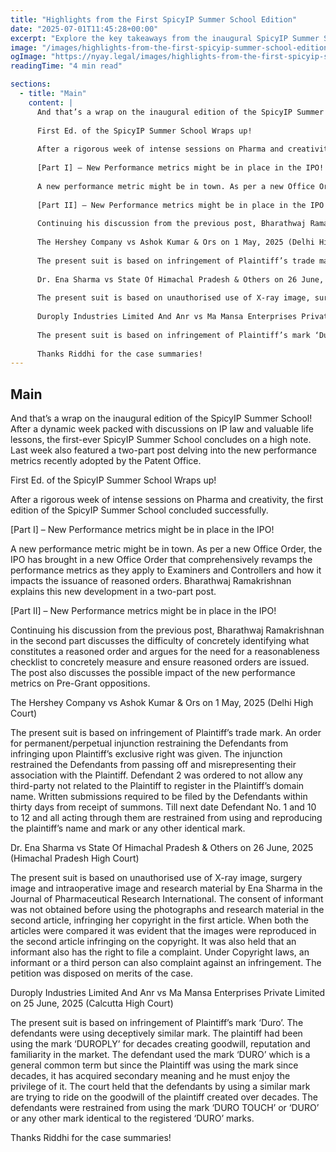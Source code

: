 ```yaml
---
title: "Highlights from the First SpicyIP Summer School Edition"
date: "2025-07-01T11:45:28+00:00"
excerpt: "Explore the key takeaways from the inaugural SpicyIP Summer School, highlighting discussions on IP law and new performance metrics."
image: "/images/highlights-from-the-first-spicyip-summer-school-edition.png?fit=1080%2C1080&ssl=1"
ogImage: "https://nyay.legal/images/highlights-from-the-first-spicyip-summer-school-edition.png?fit=1080%2C1080&ssl=1"
readingTime: "4 min read"

sections:
  - title: "Main"
    content: |
      And that’s a wrap on the inaugural edition of the SpicyIP Summer School! After a dynamic week packed with discussions on IP law and valuable life lessons, the first-ever SpicyIP Summer School concludes on a high note. Last week also featured a two-part post delving into the new performance metrics recently adopted by the Patent Office.
      
      First Ed. of the SpicyIP Summer School Wraps up!
      
      After a rigorous week of intense sessions on Pharma and creativity, the first edition of the SpicyIP Summer School concluded successfully.
      
      [Part I] – New Performance metrics might be in place in the IPO!
      
      A new performance metric might be in town. As per a new Office Order, the IPO has brought in a new Office Order that comprehensively revamps the performance metrics as they apply to Examiners and Controllers and how it impacts the issuance of reasoned orders. Bharathwaj Ramakrishnan explains this new development in a two-part post.
      
      [Part II] – New Performance metrics might be in place in the IPO!
      
      Continuing his discussion from the previous post, Bharathwaj Ramakrishnan in the second part discusses the difficulty of concretely identifying what constitutes a reasoned order and argues for the need for a reasonableness checklist to concretely measure and ensure reasoned orders are issued. The post also discusses the possible impact of the new performance metrics on Pre-Grant oppositions.
      
      The Hershey Company vs Ashok Kumar & Ors on 1 May, 2025 (Delhi High Court)
      
      The present suit is based on infringement of Plaintiff’s trade mark. An order for permanent/perpetual injunction restraining the Defendants from infringing upon Plaintiff’s exclusive right was given. The injunction restrained the Defendants from passing off and misrepresenting their association with the Plaintiff. Defendant 2 was ordered to not allow any third-party not related to the Plaintiff to register in the Plaintiff’s domain name. Written submissions required to be filed by the Defendants within thirty days from receipt of summons. Till next date Defendant No. 1 and 10 to 12 and all acting through them are restrained from using and reproducing the plaintiff’s name and mark or any other identical mark.
      
      Dr. Ena Sharma vs State Of Himachal Pradesh & Others on 26 June, 2025 (Himachal Pradesh High Court)
      
      The present suit is based on unauthorised use of X-ray image, surgery image and intraoperative image and research material by Ena Sharma in the Journal of Pharmaceutical Research International. The consent of informant was not obtained before using the photographs and research material in the second article, infringing her copyright in the first article. When both the articles were compared it was evident that the images were reproduced in the second article infringing on the copyright. It was also held that an informant also has the right to file a complaint. Under Copyright laws, an informant or a third person can also complaint against an infringement. The petition was disposed on merits of the case.
      
      Duroply Industries Limited And Anr vs Ma Mansa Enterprises Private Limited on 25 June, 2025 (Calcutta High Court)
      
      The present suit is based on infringement of Plaintiff’s mark ‘Duro’. The defendants were using deceptively similar mark. The plaintiff had been using the mark ‘DUROPLY’ for decades creating goodwill, reputation and familiarity in the market. The defendant used the mark ‘DURO’ which is a general common term but since the Plaintiff was using the mark since decades, it has acquired secondary meaning and he must enjoy the privilege of it. The court held that the defendants by using a similar mark are trying to ride on the goodwill of the plaintiff created over decades. The defendants were restrained from using the mark ‘DURO TOUCH’ or ‘DURO’ or any other mark identical to the registered ‘DURO’ marks.
      
      Thanks Riddhi for the case summaries!
---
```


## Main

And that’s a wrap on the inaugural edition of the SpicyIP Summer School! After a dynamic week packed with discussions on IP law and valuable life lessons, the first-ever SpicyIP Summer School concludes on a high note. Last week also featured a two-part post delving into the new performance metrics recently adopted by the Patent Office.

First Ed. of the SpicyIP Summer School Wraps up!

After a rigorous week of intense sessions on Pharma and creativity, the first edition of the SpicyIP Summer School concluded successfully.

[Part I] – New Performance metrics might be in place in the IPO!

A new performance metric might be in town. As per a new Office Order, the IPO has brought in a new Office Order that comprehensively revamps the performance metrics as they apply to Examiners and Controllers and how it impacts the issuance of reasoned orders. Bharathwaj Ramakrishnan explains this new development in a two-part post.

[Part II] – New Performance metrics might be in place in the IPO!

Continuing his discussion from the previous post, Bharathwaj Ramakrishnan in the second part discusses the difficulty of concretely identifying what constitutes a reasoned order and argues for the need for a reasonableness checklist to concretely measure and ensure reasoned orders are issued. The post also discusses the possible impact of the new performance metrics on Pre-Grant oppositions.

The Hershey Company vs Ashok Kumar & Ors on 1 May, 2025 (Delhi High Court)

The present suit is based on infringement of Plaintiff’s trade mark. An order for permanent/perpetual injunction restraining the Defendants from infringing upon Plaintiff’s exclusive right was given. The injunction restrained the Defendants from passing off and misrepresenting their association with the Plaintiff. Defendant 2 was ordered to not allow any third-party not related to the Plaintiff to register in the Plaintiff’s domain name. Written submissions required to be filed by the Defendants within thirty days from receipt of summons. Till next date Defendant No. 1 and 10 to 12 and all acting through them are restrained from using and reproducing the plaintiff’s name and mark or any other identical mark.

Dr. Ena Sharma vs State Of Himachal Pradesh & Others on 26 June, 2025 (Himachal Pradesh High Court)

The present suit is based on unauthorised use of X-ray image, surgery image and intraoperative image and research material by Ena Sharma in the Journal of Pharmaceutical Research International. The consent of informant was not obtained before using the photographs and research material in the second article, infringing her copyright in the first article. When both the articles were compared it was evident that the images were reproduced in the second article infringing on the copyright. It was also held that an informant also has the right to file a complaint. Under Copyright laws, an informant or a third person can also complaint against an infringement. The petition was disposed on merits of the case.

Duroply Industries Limited And Anr vs Ma Mansa Enterprises Private Limited on 25 June, 2025 (Calcutta High Court)

The present suit is based on infringement of Plaintiff’s mark ‘Duro’. The defendants were using deceptively similar mark. The plaintiff had been using the mark ‘DUROPLY’ for decades creating goodwill, reputation and familiarity in the market. The defendant used the mark ‘DURO’ which is a general common term but since the Plaintiff was using the mark since decades, it has acquired secondary meaning and he must enjoy the privilege of it. The court held that the defendants by using a similar mark are trying to ride on the goodwill of the plaintiff created over decades. The defendants were restrained from using the mark ‘DURO TOUCH’ or ‘DURO’ or any other mark identical to the registered ‘DURO’ marks.

Thanks Riddhi for the case summaries!